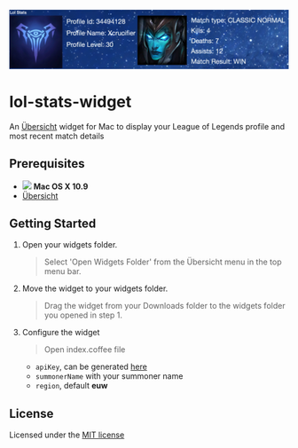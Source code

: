 ![Lol stats status widget for Übersicht](https://raw.githubusercontent.com/Xcrucifier/lol-stats-widget/master/screenshot.png)

# lol-stats-widget
An [Übersicht](http://tracesof.net/uebersicht/) widget for Mac to display your League of Legends profile and most recent match details

Prerequisites
-------------

- <img src="http://deluge-torrent.org/images/apple-logo.gif" height="17"> **Mac OS X 10.9**
- [Übersicht](http://tracesof.net/uebersicht/)

Getting Started
---------------

1. Open your widgets folder.
    > Select 'Open Widgets Folder' from the Übersicht menu in the top menu bar.
    
2. Move the widget to your widgets folder.
    > Drag the widget from your Downloads folder to the widgets folder you opened in step 1.  

3. Configure the widget
    > Open index.coffee file
        
    * `apiKey`, can be generated [here](https://developer.riotgames.com/)  
    * `summonerName` with your summoner name  
    * `region`, default **euw**  

## License

Licensed under the [MIT license](http://opensource.org/licenses/MIT)
